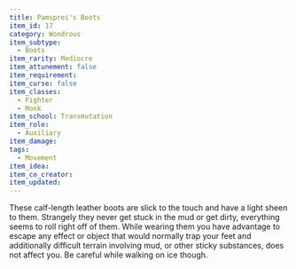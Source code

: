 ```yaml
---
title: Pamsprei's Boots
item_id: 17
category: Wondrous
item_subtype:
  - Boots
item_rarity: Mediocre
item_attunement: false
item_requirement:
item_curse: false
item_classes:
  - Fighter
  - Monk
item_school: Transmutation
item_role:
  - Auxiliary
item_damage:
tags:
  - Movement
item_idea:
item_co_creator:
item_updated:
---
```


These calf-length leather boots are slick to the touch and have a light sheen to them. Strangely they never get stuck in the mud or get dirty, everything seems to roll right off of them. While wearing them you have advantage to escape any effect or object that would normally trap your feet and additionally difficult terrain involving mud, or other sticky substances, does not affect you. Be careful while walking on ice though.
